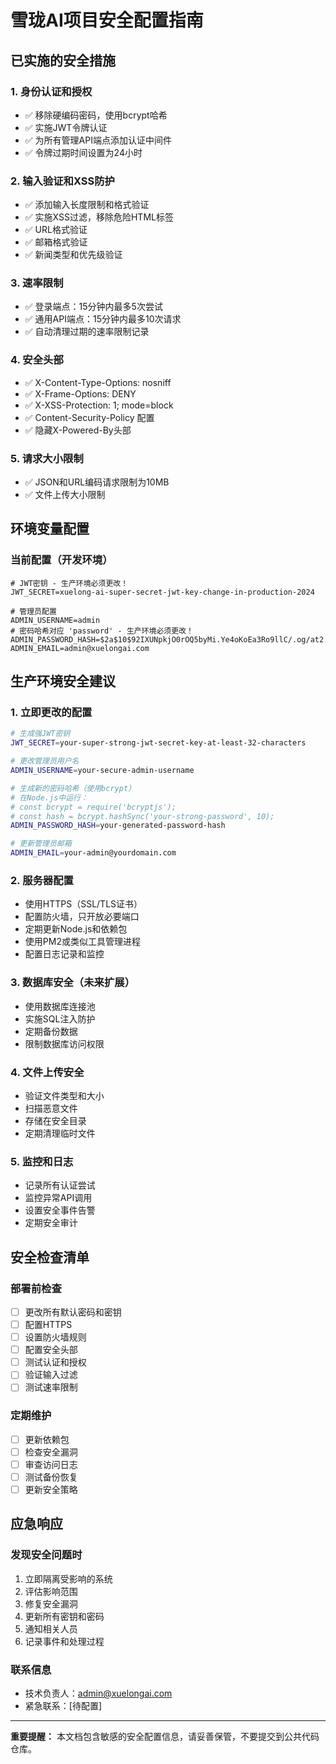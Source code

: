 # 雪珑AI项目安全配置指南

## 已实施的安全措施

### 1. 身份认证和授权
- ✅ 移除硬编码密码，使用bcrypt哈希
- ✅ 实施JWT令牌认证
- ✅ 为所有管理API端点添加认证中间件
- ✅ 令牌过期时间设置为24小时

### 2. 输入验证和XSS防护
- ✅ 添加输入长度限制和格式验证
- ✅ 实施XSS过滤，移除危险HTML标签
- ✅ URL格式验证
- ✅ 邮箱格式验证
- ✅ 新闻类型和优先级验证

### 3. 速率限制
- ✅ 登录端点：15分钟内最多5次尝试
- ✅ 通用API端点：15分钟内最多10次请求
- ✅ 自动清理过期的速率限制记录

### 4. 安全头部
- ✅ X-Content-Type-Options: nosniff
- ✅ X-Frame-Options: DENY
- ✅ X-XSS-Protection: 1; mode=block
- ✅ Content-Security-Policy 配置
- ✅ 隐藏X-Powered-By头部

### 5. 请求大小限制
- ✅ JSON和URL编码请求限制为10MB
- ✅ 文件上传大小限制

## 环境变量配置

### 当前配置（开发环境）
```env
# JWT密钥 - 生产环境必须更改！
JWT_SECRET=xuelong-ai-super-secret-jwt-key-change-in-production-2024

# 管理员配置
ADMIN_USERNAME=admin
# 密码哈希对应 'password' - 生产环境必须更改！
ADMIN_PASSWORD_HASH=$2a$10$92IXUNpkjO0rOQ5byMi.Ye4oKoEa3Ro9llC/.og/at2.uheWG/igi
ADMIN_EMAIL=admin@xuelongai.com
```

## 生产环境安全建议

### 1. 立即更改的配置
```bash
# 生成强JWT密钥
JWT_SECRET=your-super-strong-jwt-secret-key-at-least-32-characters

# 更改管理员用户名
ADMIN_USERNAME=your-secure-admin-username

# 生成新的密码哈希（使用bcrypt）
# 在Node.js中运行：
# const bcrypt = require('bcryptjs');
# const hash = bcrypt.hashSync('your-strong-password', 10);
ADMIN_PASSWORD_HASH=your-generated-password-hash

# 更新管理员邮箱
ADMIN_EMAIL=your-admin@yourdomain.com
```

### 2. 服务器配置
- 使用HTTPS（SSL/TLS证书）
- 配置防火墙，只开放必要端口
- 定期更新Node.js和依赖包
- 使用PM2或类似工具管理进程
- 配置日志记录和监控

### 3. 数据库安全（未来扩展）
- 使用数据库连接池
- 实施SQL注入防护
- 定期备份数据
- 限制数据库访问权限

### 4. 文件上传安全
- 验证文件类型和大小
- 扫描恶意文件
- 存储在安全目录
- 定期清理临时文件

### 5. 监控和日志
- 记录所有认证尝试
- 监控异常API调用
- 设置安全事件告警
- 定期安全审计

## 安全检查清单

### 部署前检查
- [ ] 更改所有默认密码和密钥
- [ ] 配置HTTPS
- [ ] 设置防火墙规则
- [ ] 配置安全头部
- [ ] 测试认证和授权
- [ ] 验证输入过滤
- [ ] 测试速率限制

### 定期维护
- [ ] 更新依赖包
- [ ] 检查安全漏洞
- [ ] 审查访问日志
- [ ] 测试备份恢复
- [ ] 更新安全策略

## 应急响应

### 发现安全问题时
1. 立即隔离受影响的系统
2. 评估影响范围
3. 修复安全漏洞
4. 更新所有密钥和密码
5. 通知相关人员
6. 记录事件和处理过程

### 联系信息
- 技术负责人：admin@xuelongai.com
- 紧急联系：[待配置]

---

**重要提醒：** 本文档包含敏感的安全配置信息，请妥善保管，不要提交到公共代码仓库。